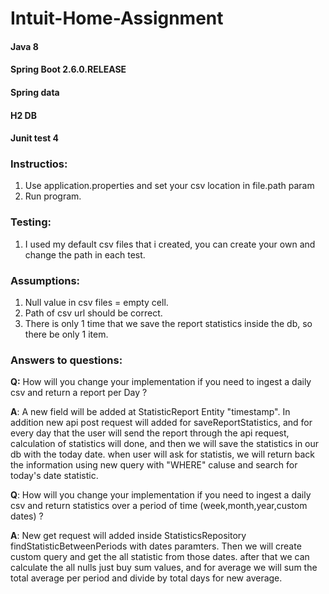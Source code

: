 # Intuit-Home-Assignment

#### Java 8
#### Spring Boot 2.6.0.RELEASE
#### Spring data
#### H2 DB
#### Junit test 4

### Instructios:

1. Use application.properties and set your csv location in file.path param
2. Run program.

### Testing:
1. I used my default csv files that i created, you can create your own and change the path in each test.

### Assumptions:
1. Null value in csv files = empty cell.
2. Path of csv url should be correct.
3. There is only 1 time that we save the report statistics inside the db, so there be only 1 item.

### Answers to questions:
**Q:** How will you change your implementation if you need to ingest a daily csv and return a
report per Day ?

**A**: A new field will be added at StatisticReport Entity "timestamp". In addition new api post request will added for saveReportStatistics,  and for every day that the user will send the report through the api request, calculation of statistics will done, and then we will save the statistics in our db with the today date. when user will ask for statistis, we will return back the information using new query with "WHERE" caluse and search for today's date statistic.

**Q**: How will you change your implementation if you need to ingest a daily csv and return
statistics over a period of time (week,month,year,custom dates) ?

**A**: New get request will added inside StatisticsRepository findStatisticBetweenPeriods with dates paramters. Then we will create custom query and get the all statistic from those dates. after that we can calculate the all nulls just buy sum values, and for average we will sum the total average per period and divide by total days for new average.


